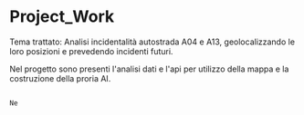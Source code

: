 # Project_Work
Tema trattato: Analisi incidentalità autostrada A04 e A13, geolocalizzando le loro posizioni e prevedendo incidenti futuri.	

Nel progetto sono presenti l'analisi dati e l'api per utilizzo della mappa e la costruzione della proria AI.
                                                                                                                                                                                                                    
                                                                                                                                                                                                                 Ne
